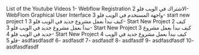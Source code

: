 List of the Youtube Videos
1- Webflow Registration الاشتراك في الويب فلو
2- WebFlom Graphical User Interface واجهة المستخدم في الويب فلو
3- start new project 1 كيف نبدأ بعمل مشروع جديد في الويب فلو
3- Start New Project 2 كيف نبدأ بعمل مشروع جديد في الويب فلو
3- Start New Project 3 كيف نبدأ بعمل مشروع جديد في الويب فلو
4- Start New Project 4 كيف نبدأ بعمل مشروع جديد في الويب فلو
5- asdfasdfasdf
6- asdfasdf
7- asdfasdf
8- asdfasdf
9- asdfasdfasdf
10- asdfasdfasdf
